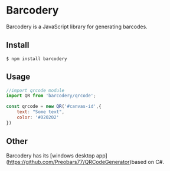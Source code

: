 # Barcodery
Barcodery is a JavaScript library for generating barcodes.
## Install
```
$ npm install barcodery
```
## Usage
```Javascript
//import qrcode module
import QR from 'barcodery/qrcode';

const qrcode = new QR('#canvas-id',{
    text: "Some text",
    color: '#020202'
})
```
## Other
Barcodery has its [windows desktop app] (https://github.com/Preobars77/QRCodeGenerator)based on C#.
